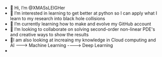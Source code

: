 - 👋 Hi, I’m @XMASsLEIGHer
- 👀 I’m interested in learning to get better at python so I can apply what I learn to my research into black hole collisions
- 🌱 I’m currently learning how to make and evolve my GitHub account
- 💞️ I’m looking to collaborate on solving second-order non-linear PDE's and creative ways to show the results
- 💞️I am also looking at increaing my knowledge in Cloud computing and AI ---> Machine Learning ----> Deep Learning
- 
<!---
XMASsLEIGHer/XMASsLEIGHer is a ✨ special ✨ repository because its `README.md` (this file) appears on your GitHub profile.
You can click the Preview link to take a look at your changes.
--->
